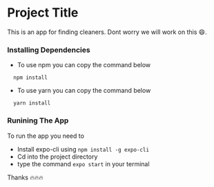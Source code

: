 # Project Title

This is an app for finding cleaners. Dont worry we will work on this 😄.

### Installing Dependencies

* To use npm you can copy the command below
```
  npm install 
```
* To use yarn you can copy the command below
```
  yarn install 
```
### Runining The App
To run the app you need to
* Install expo-cli using ``` npm install -g expo-cli ```
* Cd into the project directory  
* type the command ```expo start``` in your terminal

Thanks 🔥🔥🔥